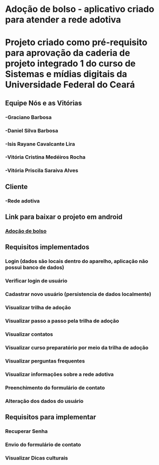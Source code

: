 # Adoção de bolso - aplicativo criado para atender a rede adotiva
# Projeto criado como pré-requisito para aprovação da caderia de projeto integrado 1 do curso de Sistemas e mídias digitais da Universidade Federal do Ceará
## Equipe Nós e as Vitórias
### -Graciano Barbosa
### -Daniel Silva Barbosa
### -Isis Rayane Cavalcante Lira
### -Vitória Cristina Medéiros Rocha
### -Vitória Priscila Saraiva Alves
## Cliente
### -Rede adotiva

## Link para baixar o projeto em android
### [Adoção de bolso](https://drive.google.com/file/d/1kC1nefpbMk8rcPbCv5yBol0ESOHm1Nnw/view?usp=sharing)

## Requisitos implementados
### Login (dados são locais dentro do aparelho, aplicação não possui banco de dados)
### Verificar login de usuário
### Cadastrar novo usuário (persistencia de dados localmente)
### Visualizar trilha de adoção
### Visualizar passo a passo pela trilha de adoção
### Visualizar contatos
### Visualizar curso preparatório por meio da trilha de adoção
### Visualizar perguntas frequentes
### Visualizar informações sobre a rede adotiva
### Preenchimento do formulário de contato
### Alteração dos dados do usuário

## Requisitos para implementar
### Recuperar Senha
### Envio do formulário de contato
### Visualizar Dicas culturais
